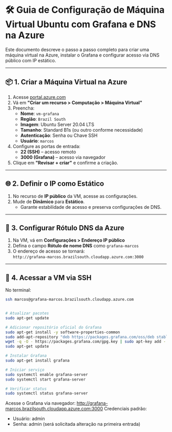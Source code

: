# 🛠️ Guia de Configuração de Máquina Virtual Ubuntu com Grafana e DNS na Azure

Este documento descreve o passo a passo completo para criar uma máquina virtual na Azure, instalar o Grafana e configurar acesso via DNS público com IP estático.

---

## 📦 1. Criar a Máquina Virtual na Azure

1. Acesse [portal.azure.com](https://portal.azure.com)
2. Vá em **"Criar um recurso > Computação > Máquina Virtual"**
3. Preencha:
   - **Nome**: `vm-grafana`
   - **Região**: `Brazil South`
   - **Imagem**: Ubuntu Server 20.04 LTS
   - **Tamanho**: Standard B1s (ou outro conforme necessidade)
   - **Autenticação**: Senha ou Chave SSH
   - **Usuário**: `marcos`
4. Configure as portas de entrada:
   - **22 (SSH)** – acesso remoto
   - **3000 (Grafana)** – acesso via navegador
5. Clique em **"Revisar + criar"** e confirme a criação.

---

## 🌐 2. Definir o IP como Estático

1. No recurso de **IP público** da VM, acesse as configurações.
2. Mude de **Dinâmico** para **Estático**.
   - Garante estabilidade de acesso e preserva configurações de DNS.

---

## 📛 3. Configurar Rótulo DNS da Azure

1. Na VM, vá em **Configurações > Endereço IP público**
2. Defina o campo **Rótulo de nome DNS** como `grafana-marcos`
3. O endereço de acesso se tornará:  
   `http://grafana-marcos.brazilsouth.cloudapp.azure.com:3000`

---

## 🔐 4. Acessar a VM via SSH

No terminal:

```bash
ssh marcos@grafana-marcos.brazilsouth.cloudapp.azure.com


# Atualizar pacotes
sudo apt-get update

# Adicionar repositório oficial do Grafana
sudo apt-get install -y software-properties-common
sudo add-apt-repository "deb https://packages.grafana.com/oss/deb stable main"
wget -q -O - https://packages.grafana.com/gpg.key | sudo apt-key add -
sudo apt-get update

# Instalar Grafana
sudo apt-get install grafana

# Iniciar serviço
sudo systemctl enable grafana-server
sudo systemctl start grafana-server

# Verificar status
sudo systemctl status grafana-server
```

Acesse o Grafana via navegador: http://grafana-marcos.brazilsouth.cloudapp.azure.com:3000
Credenciais padrão:
- Usuário: admin
- Senha: admin (será solicitada alteração na primeira entrada)
